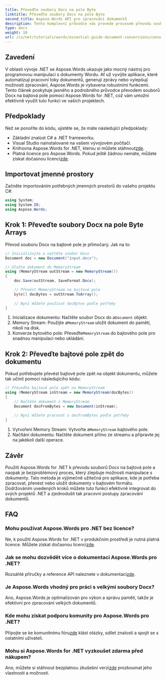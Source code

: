 ```yaml
---
title: Převeďte soubory Docx na pole Byte
linktitle: Převeďte soubory Docx na pole Byte
second_title: Aspose.Words API pro zpracování dokumentů
description: Tento komplexní průvodce vás provede procesem převodu souborů Docx na bajtová pole a zpět na objekty dokumentu pomocí Aspose.Words for .NET.
type: docs
weight: 10
url: /cs/net/tutorials/words/essential-guide-document-conversions/convert-docx-to-byte-arrays/
---
```

## Zavedení

V oblasti vývoje .NET se Aspose.Words ukazuje jako mocný nástroj pro programovou manipulaci s dokumenty Wordu. Ať už vyvíjíte aplikace, které automatizují pracovní toky dokumentů, generují zprávy nebo vylepšují možnosti zpracování, Aspose.Words je vybavena robustními funkcemi. Tento článek poskytuje jasného a podrobného průvodce převodem souborů Docx na bajtová pole pomocí Aspose.Words for .NET, což vám umožní efektivně využít tuto funkci ve vašich projektech.

## Předpoklady

Než se ponoříte do kódu, ujistěte se, že máte následující předpoklady:

- Základní znalost C# a .NET frameworku.
- Visual Studio nainstalované na vašem vývojovém počítači.
-  Knihovna Aspose.Words for .NET, kterou si můžete stáhnout[zde](https://releases.aspose.com/words/net/).
- Platná licence pro Aspose.Words. Pokud ještě žádnou nemáte, můžete získat dočasnou licenci[zde](https://purchase.conholdate.com/temporary-license/).

## Importovat jmenné prostory

Začněte importováním potřebných jmenných prostorů do vašeho projektu C#:

```csharp
using System;
using System.IO;
using Aspose.Words;
```

## Krok 1: Převeďte soubory Docx na pole Byte Arrays

Převod souboru Docx na bajtové pole je přímočarý. Jak na to:

```csharp
// Inicializujte a načtěte soubor Docx
Document doc = new Document("input.docx");

// Uložte dokument do MemoryStream
using (MemoryStream outStream = new MemoryStream())
{
    doc.Save(outStream, SaveFormat.Docx);

    // Převést MemoryStream na bajtové pole
    byte[] docBytes = outStream.ToArray();
    
    // Nyní můžete používat docBytes podle potřeby
}
```
1.  Inicializace dokumentu: Načtěte soubor Docx do a`Document` objekt.
2.  Memory Stream: Použijte a`MemoryStream` uložit dokument do paměti, nikoli na disk.
3.  Konverze bytového pole: Převeďte`MemoryStream` do bajtového pole pro snadnou manipulaci nebo ukládání.

## Krok 2: Převeďte bajtové pole zpět do dokumentu

Pokud potřebujete převést bajtové pole zpět na objekt dokumentu, můžete tak učinit pomocí následujícího kódu:

```csharp
// Převeďte bajtové pole zpět na MemoryStream
using (MemoryStream inStream = new MemoryStream(docBytes))
{
    // Načtěte dokument z MemoryStream
    Document docFromBytes = new Document(inStream);
    
    // Nyní můžete pracovat s docFromBytes podle potřeby
}
```
1.  Vytvoření Memory Stream: Vytvořte a`MemoryStream` bajtového pole.
2. Načítání dokumentu: Načtěte dokument přímo ze streamu a připravte jej na jakékoli další operace.

## Závěr

Použití Aspose.Words for .NET k převodu souborů Docx na bajtová pole a naopak je bezproblémový proces, který zlepšuje možnosti manipulace s dokumenty. Tato metoda je výjimečně užitečná pro aplikace, kde je potřeba zpracovat, přenést nebo uložit dokumenty v bajtovém formátu. Dodržováním uvedených kroků můžete tuto funkci efektivně integrovat do svých projektů .NET a zjednodušit tak pracovní postupy zpracování dokumentů.

## FAQ

### Mohu používat Aspose.Words pro .NET bez licence?
 Ne, k použití Aspose.Words for .NET v produkčním prostředí je nutná platná licence. Můžete získat dočasnou licenci[zde](https://purchase.conholdate.com/temporary-license/).

### Jak se mohu dozvědět více o dokumentaci Aspose.Words pro .NET?
 Rozsáhlé příručky a reference API naleznete v dokumentaci[zde](https://reference.aspose.com/words/net/).

### Je Aspose.Words vhodný pro práci s velkými soubory Docx?
Ano, Aspose.Words je optimalizován pro výkon a správu paměti, takže je efektivní pro zpracování velkých dokumentů.

### Kde mohu získat podporu komunity pro Aspose.Words pro .NET?
 Připojte se ke komunitnímu fóru[zde](https://forum.aspose.com/c/words/8) klást otázky, sdílet znalosti a spojit se s ostatními uživateli.

### Mohu si Aspose.Words for .NET vyzkoušet zdarma před nákupem?
 Ano, můžete si stáhnout bezplatnou zkušební verzi[zde](https://releases.aspose.com/) prozkoumat jeho vlastnosti a možnosti.